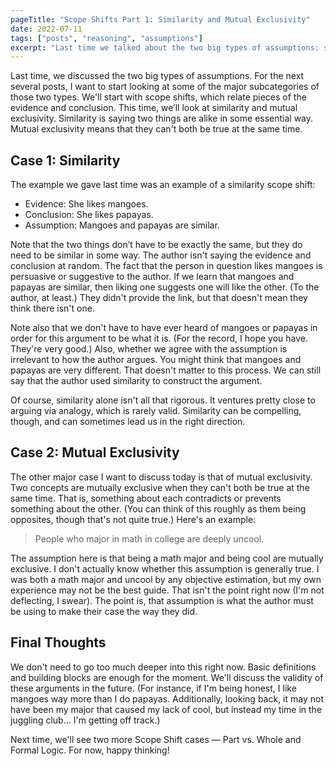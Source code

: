 ```yaml
---
pageTitle: "Scope Shifts Part 1: Similarity and Mutual Exclusivity"
date: 2022-07-11
tags: ["posts", "reasoning", "assumptions"]
excerpt: "Last time we talked about the two big types of assumptions: scope shifts and overlooked variables. For the next several posts, I want to start looking at some of the major subcategories of those two types. This time, we’ll look at two of the ways that unrelated terms can be associated: similarity and mutual exclusivity."
---
```

Last time, we discussed the two big types of assumptions. For the next several posts, I want to start looking at some of the major subcategories of those two types. We'll start with scope shifts, which relate pieces of the evidence and conclusion. This time, we’ll look at similarity and mutual exclusivity. Similarity is saying two things are alike in some essential way. Mutual exclusivity means that they can't both be true at the same time.

## Case 1: Similarity

The example we gave last time was an example of a similarity scope shift:

* Evidence: She likes mangoes.
* Conclusion: She likes papayas.
* Assumption: Mangoes and papayas are similar.

Note that the two things don’t have to be exactly the same, but they do need to be similar in some way. The author isn't saying the evidence and conclusion at random. The fact that the person in question likes mangoes is persuasive or suggestive to the author. If we learn that mangoes and papayas are similar, then liking one suggests one will like the other. (To the author, at least.) They didn't provide the link, but that doesn't mean they think there isn't one.

Note also that we don't have to have ever heard of mangoes or papayas in order for this argument to be what it is. (For the record, I hope you have. They're very good.) Also, whether we agree with the assumption is irrelevant to how the author argues. You might think that mangoes and papayas are very different. That doesn't matter to this process. We can still say that the author used similarity to construct the argument.

Of course, similarity alone isn't all that rigorous. It ventures pretty close to arguing via analogy, which is rarely valid. Similarity can be compelling, though, and can sometimes lead us in the right direction.

## Case 2: Mutual Exclusivity

The other major case I want to discuss today is that of mutual exclusivity. Two concepts are mutually exclusive when they can't both be true at the same time. That is, something about each contradicts or prevents something about the other. (You can think of this roughly as them being opposites, though that's not quite true.) Here's an example:

> People who major in math in college are deeply uncool.

The assumption here is that being a math major and being cool are mutually exclusive. I don't actually know whether this assumption is generally true. I was both a math major and uncool by any objective estimation, but my own experience may not be the best guide. That isn't the point right now (I'm not deflecting, I swear). The point is, that assumption is what the author must be using to make their case the way they did. 

## Final Thoughts

We don't need to go too much deeper into this right now. Basic definitions and building blocks are enough for the moment. We'll discuss the validity of these arguments in the future. (For instance, if I'm being honest, I like mangoes way more than I do papayas. Additionally, looking back, it may not have been my major that caused my lack of cool, but instead my time in the juggling club... I'm getting off track.)

Next time, we'll see two more Scope Shift cases — Part vs. Whole and Formal Logic. For now, happy thinking!
